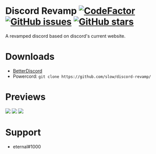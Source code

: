 # Discord Revamp [![CodeFactor](https://www.codefactor.io/repository/github/slow/discord-revamp/badge)](https://www.codefactor.io/repository/github/slow/discord-revamp) [![GitHub issues](https://img.shields.io/github/issues/slow/discord-revamp?style=flat)](https://github.com/slow/discord-revamp/issues) [![GitHub stars](https://img.shields.io/github/stars/slow/discord-revamp?style=flat)](https://github.com/slow/discord-revamp/stargazers)
A revamped discord based on discord's current website.

# Downloads
- [BetterDiscord](https://betterdiscord.net/ghdl?id=3421)
- Powercord: `git clone https://github.com/slow/discord-revamp/`

# Previews
<img src="https://media.wtf/35226224"/>
<img src="https://media.wtf/57124447"/>
<img src="https://media.wtf/73274975"/>

# Support 
- eternal#1000

